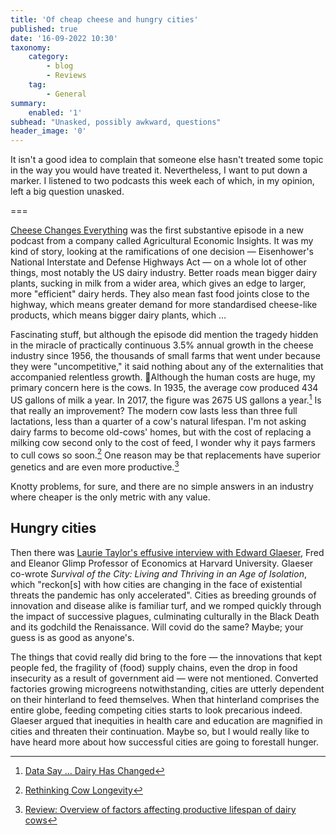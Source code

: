 ```yaml
---
title: 'Of cheap cheese and hungry cities'
published: true
date: '16-09-2022 10:30'
taxonomy:
    category:
        - blog
        - Reviews
    tag:
        - General
summary:
    enabled: '1'
subhead: "Unasked, possibly awkward, questions"
header_image: '0'
---
```


It isn't a good idea to complain that someone else hasn't treated some topic in the way you would have treated it. Nevertheless, I want to put down a marker. I listened to two podcasts this week each of which, in my opinion, left a big question unasked.

===

[Cheese Changes Everything](https://www.buzzsprout.com/2010962/10872664-cheese-changes-everything-june-29-1956) was the first substantive episode in a new podcast from a company called Agricultural Economic Insights. It was my kind of story, looking at the ramifications of one decision — Eisenhower's National Interstate and Defense Highways Act — on a whole lot of other things, most notably the US dairy industry. Better roads mean bigger dairy plants, sucking in milk from a wider area, which gives an edge to larger, more "efficient" dairy herds. They also mean fast food joints close to the highway, which means greater demand for more standardised cheese-like products, which means bigger dairy plants, which …

Fascinating stuff, but although the episode did mention the tragedy hidden in the miracle of practically continuous 3.5% annual growth in the cheese industry since 1956, the thousands of small farms that went under because they were "uncompetitive," it said nothing about any of the externalities that accompanied relentless growth. Although the human costs are huge, my primary concern here is the cows. In 1935, the average cow produced 434 US gallons of milk a year. In 2017, the figure was 2675 US gallons a year.[^1] Is that really an improvement? The modern cow lasts less than three full lactations, less than a quarter of a cow's natural lifespan. I'm not asking dairy farms to become old-cows' homes, but with the cost of replacing a milking cow second only to the cost of feed, I wonder why it pays farmers to cull cows so soon.[^2] One reason may be that replacements have superior genetics and are even more productive.[^3]

Knotty problems, for sure, and there are no simple answers in an industry where cheaper is the only metric with any value.

## Hungry cities

Then there was [Laurie Taylor's effusive interview with Edward Glaeser](https://www.bbc.co.uk/programmes/m001brpj), Fred and Eleanor Glimp Professor of Economics at Harvard University. Glaeser co-wrote _Survival of the City: Living and Thriving in an Age of Isolation_, which "reckon[s] with how cities are changing in the face of existential threats the pandemic has only accelerated". Cities as breeding grounds of innovation and disease alike is familiar turf, and we romped quickly through the impact of successive plagues, culminating culturally in the Black Death and its godchild the Renaissance. Will covid do the same? Maybe; your guess is as good as anyone's. 

The things that covid really did bring to the fore — the innovations that kept people fed, the fragility of (food) supply chains, even the drop in food insecurity as a result of government aid — were not mentioned. Converted factories growing microgreens notwithstanding, cities are utterly dependent on their hinterland to feed themselves. When that hinterland comprises the entire globe, feeding competing cities starts to look precarious indeed. Glaeser argued that inequities in health care and education are magnified in cities and threaten their continuation. Maybe so, but I would really like to have heard more about how successful cities are going to forestall hunger.



[^1]: [Data Say … Dairy Has Changed](https://www.usda.gov/media/blog/2020/06/18/data-saydairy-has-changed)

[^2]: [Rethinking Cow Longevity](https://extension.umd.edu/resource/rethinking-cow-longevity)

[^3]: [Review: Overview of factors affecting productive lifespan of dairy cows](https://www.cambridge.org/core/journals/animal/article/review-overview-of-factors-affecting-productive-lifespan-of-dairy-cows/EF3D233CB84CE8AE36769A1966C67C34)